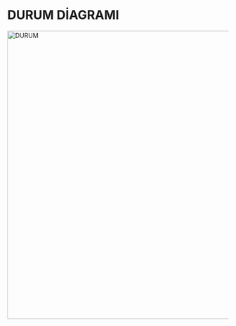 # DURUM DİAGRAMI



<img width="655" alt="DURUM" src="https://github.com/user-attachments/assets/59cb74b2-e4d8-4570-92bf-fdbc8128a45f" />
